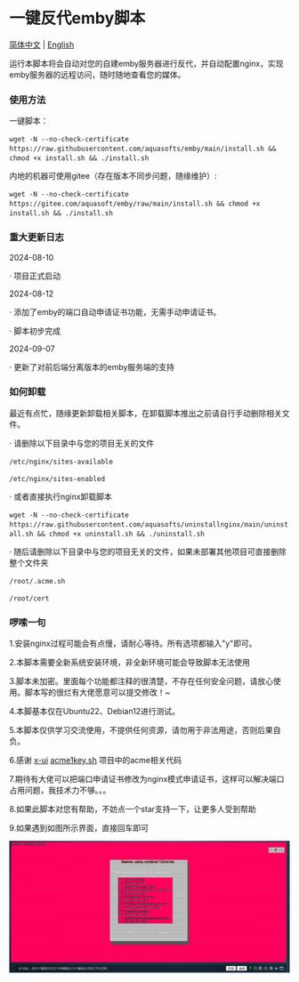 <h1>一键反代emby脚本</h1>

[简体中文](https://raw.githubusercontent.com/aquasofts/emby/main/README.md) | [English](https://raw.githubusercontent.com/aquasofts/emby/main/README_EN.md)

运行本脚本将会自动对您的自建emby服务器进行反代，并自动配置nginx，实现emby服务器的远程访问，随时随地查看您的媒体。

### 使用方法
一键脚本：

`wget -N --no-check-certificate https://raw.githubusercontent.com/aquasofts/emby/main/install.sh && chmod +x install.sh && ./install.sh`

内地的机器可使用gitee（存在版本不同步问题，随缘维护）:

`wget -N --no-check-certificate https://gitee.com/aquasoft/emby/raw/main/install.sh && chmod +x install.sh && ./install.sh`

### 重大更新日志

2024-08-10

· 项目正式启动

2024-08-12

· 添加了emby的端口自动申请证书功能，无需手动申请证书。

· 脚本初步完成

2024-09-07

· 更新了对前后端分离版本的emby服务端的支持

### 如何卸载

最近有点忙，随缘更新卸载相关脚本，在卸载脚本推出之前请自行手动删除相关文件。

· 请删除以下目录中与您的项目无关的文件 

`/etc/nginx/sites-available`

`/etc/nginx/sites-enabled`

· 或者直接执行nginx卸载脚本

`wget -N --no-check-certificate https://raw.githubusercontent.com/aquasofts/uninstallnginx/main/uninstall.sh && chmod +x uninstall.sh && ./uninstall.sh`

· 随后请删除以下目录中与您的项目无关的文件，如果未部署其他项目可直接删除整个文件夹

`/root/.acme.sh`

`/root/cert`

### 啰嗦一句

1.安装nginx过程可能会有点慢，请耐心等待。所有选项都输入"y"即可。

2.本脚本需要全新系统安装环境，非全新环境可能会导致脚本无法使用

3.脚本未加密。里面每个功能都注释的很清楚，不存在任何安全问题，请放心使用。脚本写的很烂有大佬愿意可以提交修改！~

4.本脚基本仅在Ubuntu22、Debian12进行测试。

5.本脚本仅供学习交流使用，不提供任何资源，请勿用于非法用途，否则后果自负。

6.感谢 [x-ui](https://github.com/FranzKafkaYu/x-ui/) [acme1key.sh](https://github.com/tlxhl/acme-1key/) 项目中的acme相关代码

7.期待有大佬可以把端口申请证书修改为nginx模式申请证书，这样可以解决端口占用问题，我技术力不够。。。

8.如果此脚本对您有帮助，不妨点一个star支持一下，让更多人受到帮助

9.如果遇到如图所示界面，直接回车即可

![image](https://github.com/aquasofts/emby/blob/main/image.png)

